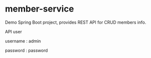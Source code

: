 # member-service
Demo Spring Boot project, provides REST API for CRUD members info.

API user

 username : admin
 
 password : password
